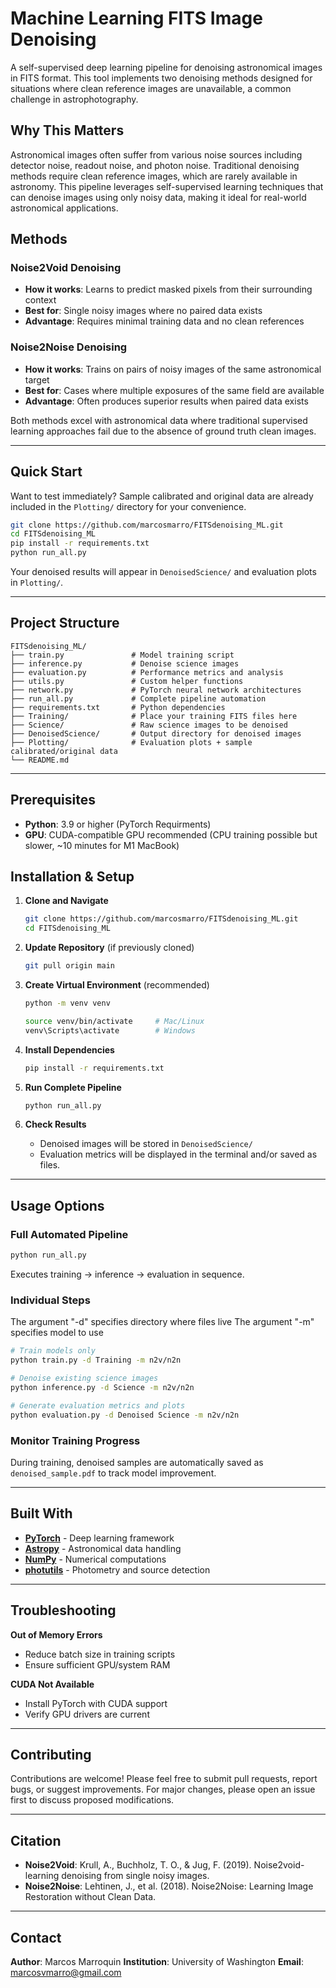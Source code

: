 # Machine Learning FITS Image Denoising

A self-supervised deep learning pipeline for denoising astronomical images in FITS format. This tool implements two denoising methods designed for situations where clean reference images are unavailable, a common challenge in astrophotography.

## Why This Matters

Astronomical images often suffer from various noise sources including detector noise, readout noise, and photon noise. Traditional denoising methods require clean reference images, which are rarely available in astronomy. This pipeline leverages self-supervised learning techniques that can denoise images using only noisy data, making it ideal for real-world astronomical applications.

## Methods

### Noise2Void Denoising
- **How it works**: Learns to predict masked pixels from their surrounding context
- **Best for**: Single noisy images where no paired data exists
- **Advantage**: Requires minimal training data and no clean references

### Noise2Noise Denoising  
- **How it works**: Trains on pairs of noisy images of the same astronomical target
- **Best for**: Cases where multiple exposures of the same field are available
- **Advantage**: Often produces superior results when paired data exists

Both methods excel with astronomical data where traditional supervised learning approaches fail due to the absence of ground truth clean images.

---

## Quick Start

Want to test immediately? Sample calibrated and original data are already included in the `Plotting/` directory for your convenience.

```bash
git clone https://github.com/marcosmarro/FITSdenoising_ML.git
cd FITSdenoising_ML
pip install -r requirements.txt
python run_all.py
```

Your denoised results will appear in `DenoisedScience/` and evaluation plots in `Plotting/`.

---

## Project Structure

```
FITSdenoising_ML/
├── train.py               # Model training script
├── inference.py           # Denoise science images
├── evaluation.py          # Performance metrics and analysis
├── utils.py               # Custom helper functions
├── network.py             # PyTorch neural network architectures
├── run_all.py             # Complete pipeline automation
├── requirements.txt       # Python dependencies
├── Training/              # Place your training FITS files here
├── Science/               # Raw science images to be denoised
├── DenoisedScience/       # Output directory for denoised images
├── Plotting/              # Evaluation plots + sample calibrated/original data
└── README.md
```

---

## Prerequisites

- **Python**: 3.9 or higher (PyTorch Requirments)
- **GPU**: CUDA-compatible GPU recommended (CPU training possible but slower, ~10 minutes for M1 MacBook)

## Installation & Setup

1. **Clone and Navigate**
   ```bash
   git clone https://github.com/marcosmarro/FITSdenoising_ML.git
   cd FITSdenoising_ML
   ```

2. **Update Repository** (if previously cloned)
   ```bash
   git pull origin main
   ```

3. **Create Virtual Environment** (recommended)
   ```bash
   python -m venv venv
   ```
   ```bash
   source venv/bin/activate     # Mac/Linux
   venv\Scripts\activate        # Windows
   ```

4. **Install Dependencies**
   ```bash
   pip install -r requirements.txt
   ```

5. **Run Complete Pipeline**
   ```bash
   python run_all.py
   ```

6. **Check Results**
    - Denoised images will be stored in `DenoisedScience/`  
    - Evaluation metrics will be displayed in the terminal and/or saved as files.  

---

## Usage Options

### Full Automated Pipeline
```bash
python run_all.py
```
Executes training → inference → evaluation in sequence.

### Individual Steps
The argument "-d" specifies directory where files live
The argument "-m" specifies model to use
```bash
# Train models only
python train.py -d Training -m n2v/n2n

# Denoise existing science images
python inference.py -d Science -m n2v/n2n

# Generate evaluation metrics and plots
python evaluation.py -d Denoised Science -m n2v/n2n
```

### Monitor Training Progress
During training, denoised samples are automatically saved as `denoised_sample.pdf` to track model improvement.

---

## Built With

- **[PyTorch](https://pytorch.org/)** - Deep learning framework
- **[Astropy](https://www.astropy.org/)** - Astronomical data handling
- **[NumPy](https://numpy.org/)** - Numerical computations  
- **[photutils](https://photutils.readthedocs.io/en/stable/)** - Photometry and source detection

---

## Troubleshooting

**Out of Memory Errors**
- Reduce batch size in training scripts
- Ensure sufficient GPU/system RAM

**CUDA Not Available**
- Install PyTorch with CUDA support
- Verify GPU drivers are current

---

## Contributing

Contributions are welcome! Please feel free to submit pull requests, report bugs, or suggest improvements. For major changes, please open an issue first to discuss proposed modifications.

---

## Citation

- **Noise2Void**: Krull, A., Buchholz, T. O., & Jug, F. (2019). Noise2void-learning denoising from single noisy images.
- **Noise2Noise**: Lehtinen, J., et al. (2018). Noise2Noise: Learning Image Restoration without Clean Data.

---

## Contact

**Author**: Marcos Marroquin
**Institution**: University of Washington
**Email**: marcosvmarro@gmail.com
